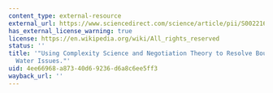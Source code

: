 ```yaml
---
content_type: external-resource
external_url: https://www.sciencedirect.com/science/article/pii/S0022169418302737
has_external_license_warning: true
license: https://en.wikipedia.org/wiki/All_rights_reserved
status: ''
title: '"Using Complexity Science and Negotiation Theory to Resolve Boundary-Crossing
  Water Issues."'
uid: 4ee66968-a873-40d6-9236-d6a8c6ee5ff3
wayback_url: ''
---
```


